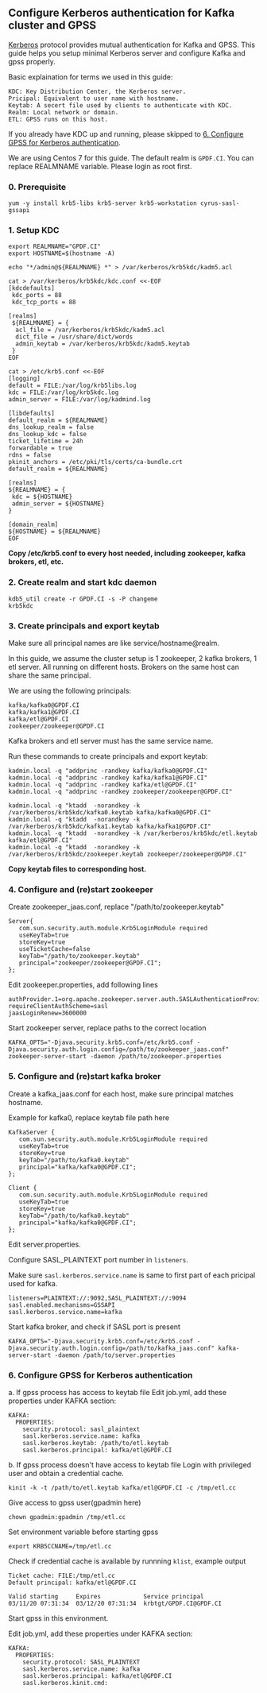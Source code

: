 ## Configure Kerberos authentication for Kafka cluster and GPSS

[Kerberos](https://en.wikipedia.org/wiki/Kerberos_(protocol)) protocol provides mutual authentication for Kafka and GPSS. This guide helps you setup minimal Kerberos server and configure Kafka and gpss properly.

Basic explaination for terms we used in this guide:
```
KDC: Key Distribution Center, the Kerberos server.
Pricipal: Equivalent to user name with hostname.
Keytab: A secert file used by clients to authenticate with KDC.
Realm: Local network or domain.
ETL: GPSS runs on this host.
```

If you already have KDC up and running, please skipped to [6. Configure GPSS for Kerberos authentication](#6-configure-gpss-for-kerberos-authentication).

We are using Centos 7 for this guide. The default realm is ```GPDF.CI```. You can replace REALMNAME variable. Please login as root first.

### 0. Prerequisite
```
yum -y install krb5-libs krb5-server krb5-workstation cyrus-sasl-gssapi
```

### 1. Setup KDC

```
export REALMNAME="GPDF.CI"
export HOSTNAME=$(hostname -A)

echo "*/admin@${REALMNAME} *" > /var/kerberos/krb5kdc/kadm5.acl

cat > /var/kerberos/krb5kdc/kdc.conf <<-EOF
[kdcdefaults]
 kdc_ports = 88
 kdc_tcp_ports = 88

[realms]
 ${REALMNAME} = {
  acl_file = /var/kerberos/krb5kdc/kadm5.acl
  dict_file = /usr/share/dict/words
  admin_keytab = /var/kerberos/krb5kdc/kadm5.keytab
 }
EOF

cat > /etc/krb5.conf <<-EOF
[logging]
default = FILE:/var/log/krb5libs.log
kdc = FILE:/var/log/krb5kdc.log
admin_server = FILE:/var/log/kadmind.log
 
[libdefaults]
default_realm = ${REALMNAME}
dns_lookup_realm = false
dns_lookup_kdc = false
ticket_lifetime = 24h
forwardable = true
rdns = false
pkinit_anchors = /etc/pki/tls/certs/ca-bundle.crt
default_realm = ${REALMNAME}
 
[realms]
${REALMNAME} = {
 kdc = ${HOSTNAME}
 admin_server = ${HOSTNAME}
}
 
[domain_realm]
${HOSTNAME} = ${REALMNAME}
EOF
```

__Copy /etc/krb5.conf to every host needed, including zookeeper, kafka brokers, etl, etc.__

### 2. Create realm and start kdc daemon
```
kdb5_util create -r GPDF.CI -s -P changeme
krb5kdc
```
### 3. Create principals and export keytab
Make sure all principal names are like service/hostname@realm.

In this guide, we assume the cluster setup is 1 zookeeper, 2 kafka brokers, 1 etl server. All running on different hosts. Brokers on the same host can share the same principal.

We are using the following principals:
```
kafka/kafka0@GPDF.CI
kafka/kafka1@GPDF.CI
kafka/etl@GPDF.CI
zookeeper/zookeeper@GPDF.CI
```
Kafka brokers and etl server must has the same service name.

Run these commands to create principals and export keytab:
```
kadmin.local -q "addprinc -randkey kafka/kafka0@GPDF.CI"
kadmin.local -q "addprinc -randkey kafka/kafka1@GPDF.CI"
kadmin.local -q "addprinc -randkey kafka/etl@GPDF.CI"
kadmin.local -q "addprinc -randkey zookeeper/zookeeper@GPDF.CI"
 
kadmin.local -q "ktadd  -norandkey -k /var/kerberos/krb5kdc/kafka0.keytab kafka/kafka0@GPDF.CI"
kadmin.local -q "ktadd  -norandkey -k /var/kerberos/krb5kdc/kafka1.keytab kafka/kafka1@GPDF.CI"
kadmin.local -q "ktadd  -norandkey -k /var/kerberos/krb5kdc/etl.keytab kafka/etl@GPDF.CI"
kadmin.local -q "ktadd  -norandkey -k /var/kerberos/krb5kdc/zookeeper.keytab zookeeper/zookeeper@GPDF.CI"
```

__Copy keytab files to corresponding host.__

### 4. Configure and (re)start zookeeper
Create zookeeper_jaas.conf, replace "/path/to/zookeeper.keytab"
```
Server{
   com.sun.security.auth.module.Krb5LoginModule required
   useKeyTab=true
   storeKey=true
   useTicketCache=false
   keyTab="/path/to/zookeeper.keytab"
   principal="zookeeper/zookeeper@GPDF.CI";
};
```
Edit zookeeper.properties, add following lines
```
authProvider.1=org.apache.zookeeper.server.auth.SASLAuthenticationProvider
requireClientAuthScheme=sasl
jaasLoginRenew=3600000
```
Start zookeeper server, replace paths to the correct location
```
KAFKA_OPTS="-Djava.security.krb5.conf=/etc/krb5.conf -Djava.security.auth.login.config=/path/to/zookeeper_jaas.conf" zookeeper-server-start -daemon /path/to/zookeeper.properties
```

### 5. Configure and (re)start kafka broker
Create a kafka_jaas.conf for each host, make sure principal matches hostname.

Example for kafka0, replace keytab file path here
```
KafkaServer {
   com.sun.security.auth.module.Krb5LoginModule required
   useKeyTab=true
   storeKey=true
   keyTab="/path/to/kafka0.keytab"
   principal="kafka/kafka0@GPDF.CI";
};
 
Client {
   com.sun.security.auth.module.Krb5LoginModule required
   useKeyTab=true
   storeKey=true
   keyTab="/path/to/kafka0.keytab"
   principal="kafka/kafka0@GPDF.CI";
};
```
Edit server.properties.

Configure SASL_PLAINTEXT port number in ```listeners```.

Make sure ```sasl.kerberos.service.name``` is same to first part of each pricipal used for kafka.

```
listeners=PLAINTEXT://:9092,SASL_PLAINTEXT://:9094
sasl.enabled.mechanisms=GSSAPI
sasl.kerberos.service.name=kafka
```

Start kafka broker, and check if SASL port is present
```
KAFKA_OPTS="-Djava.security.krb5.conf=/etc/krb5.conf -Djava.security.auth.login.config=/path/to/kafka_jaas.conf" kafka-server-start -daemon /path/to/server.properties
```

### 6. Configure GPSS for Kerberos authentication

a. If gpss process has access to keytab file
Edit job.yml, add these properties under KAFKA section:
```
KAFKA:
  PROPERTIES:
    security.protocol: sasl_plaintext
    sasl.kerberos.service.name: kafka
    sasl.kerberos.keytab: /path/to/etl.keytab
    sasl.kerberos.principal: kafka/etl@GPDF.CI
```
b. If gpss process doesn't have access to keytab file
Login with privileged user and obtain a credential cache.
```
kinit -k -t /path/to/etl.keytab kafka/etl@GPDF.CI -c /tmp/etl.cc
```
Give access to gpss user(gpadmin here)
```
chown gpadmin:gpadmin /tmp/etl.cc
```

Set environment variable before starting gpss
```
export KRB5CCNAME=/tmp/etl.cc
```
Check if credential cache is available by runnning ```klist```, example output
```
Ticket cache: FILE:/tmp/etl.cc
Default principal: kafka/etl@GPDF.CI
 
Valid starting     Expires            Service principal
03/11/20 07:31:34  03/12/20 07:31:34  krbtgt/GPDF.CI@GPDF.CI

```
Start gpss in this environment.

Edit job.yml, add these properties under KAFKA section:
```
KAFKA:
  PROPERTIES:
    security.protocol: SASL_PLAINTEXT
    sasl.kerberos.service.name: kafka
    sasl.kerberos.principal: kafka/etl@GPDF.CI
    sasl.kerberos.kinit.cmd:
```